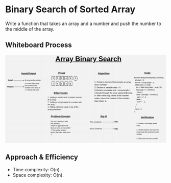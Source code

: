 # Binary Search of Sorted Array

Write a function that takes an array and a number and push the number to the middle of the array.

## Whiteboard Process

![array binary search](./array-binary-search-whiteboard.jpeg)

## Approach & Efficiency

- Time complexity:  O(n).
- Space complexity: O(n).
